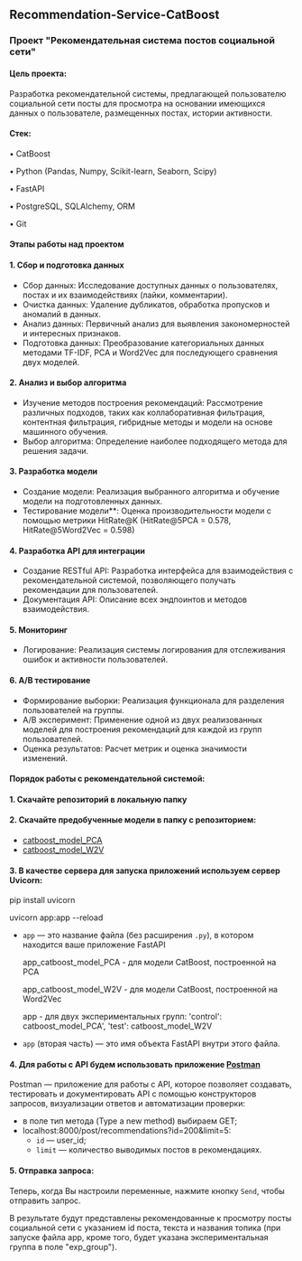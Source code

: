 ## Recommendation-Service-CatBoost

### Проект "Рекомендательная система постов социальной сети"


#### Цель проекта:
Разработка рекомендательной системы, предлагающей пользователю социальной сети посты для просмотра на основании имеющихся данных о пользователе, размещенных постах, истории активности.

#### Стек:

• CatBoost

• Python (Pandas, Numpy, Scikit-learn, Seaborn, Scipy)

• FastAPI

• PostgreSQL, SQLAlchemy, ORM

• Git

#### Этапы работы над проектом
#### 1. Сбор и подготовка данных
- Сбор данных: Исследование доступных данных о пользователях, постах и их взаимодействиях (лайки, комментарии).
- Очистка данных: Удаление дубликатов, обработка пропусков и аномалий в данных.
- Анализ данных: Первичный анализ для выявления закономерностей и интересных признаков.
- Подготовка данных: Преобразование категориальных данных методами TF-IDF, PCA и Word2Vec для последующего сравнения двух моделей.

#### 2. Анализ и выбор алгоритма
- Изучение методов построения рекомендаций: Рассмотрение различных подходов, таких как коллаборативная фильтрация, контентная фильтрация, гибридные методы и модели на основе машинного обучения.
- Выбор алгоритма: Определение наиболее подходящего метода для решения задачи.

#### 3. Разработка модели
- Создание модели: Реализация выбранного алгоритма и обучение модели на подготовленных данных.
- Тестирование модели**: Оценка производительности модели с помощью метрики HitRate@K (HitRate@5PCA = 0.578, HitRate@5Word2Vec = 0.598)

#### 4. Разработка API для интеграции
- Создание RESTful API: Разработка интерфейса для взаимодействия с рекомендательной системой, позволяющего получать рекомендации для пользователей.
- Документация API: Описание всех эндпоинтов и методов взаимодействия.

#### 5. Мониторинг
- Логирование: Реализация системы логирования для отслеживания ошибок и активности пользователей.

#### 6. A/B тестирование
- Формирование выборки: Реализация функционала для разделения пользователей на группы.
- A/B эксперимент: Применение одной из двух реализованных моделей для построения рекомендаций для каждой из групп пользователей.
- Оценка результатов: Расчет метрик и оценка значимости изменений.

#### Порядок работы с рекомендательной системой:

#### 1. Скачайте репозиторий в локальную папку
#### 2. Скачайте предобученные модели в папку с репозиторием:
- [catboost_model_PCA](https://drive.google.com/file/d/1gksqZ9tETozRNqnV_uvKhXqSciJAXwU7/view?usp=sharing)
- [catboost_model_W2V](https://drive.google.com/file/d/1ldkckMPxD7WVJjloa97nRhXmHU8u9L_f/view?usp=sharing)

#### 3. В качестве сервера для запуска приложений используем сервер Uvicorn:

pip install uvicorn

uvicorn app:app --reload
- `app` — это название файла (без расширения `.py`), в котором находится ваше приложение FastAPI
  
    app_catboost_model_PCA - для модели CatBoost, построенной на PCA

    app_catboost_model_W2V - для модели CatBoost, построенной на Word2Vec
  
    app - для двух экспериментальных групп: 'control': catboost_model_PCA', 'test': сatboost_model_W2V
  
- `app` (вторая часть) — это имя объекта FastAPI внутри этого файла.
  
#### 4. Для работы с API будем использовать приложение [Postman](https://www.postman.com)
Postman — приложение для работы с API, которое позволяет создавать, тестировать и документировать API с помощью конструкторов запросов, визуализации ответов и автоматизации проверки:
- в поле тип метода (Type a new method) выбираем GET;
- localhost:8000/post/recommendations?id=200&limit=5:
  - `id` — user_id;
  - `limit` — количество выводимых постов в рекомендациях.

#### 5. Отправка запроса:
Теперь, когда Вы настроили переменные, нажмите кнопку `Send`, чтобы отправить запрос.

В результате будут представлены рекомендованные к просмотру посты социальной сети с указанием id поста, текста и названия топика (при запуске файла app, кроме того, будет указана экспериментальная группа в поле "exp_group").   
